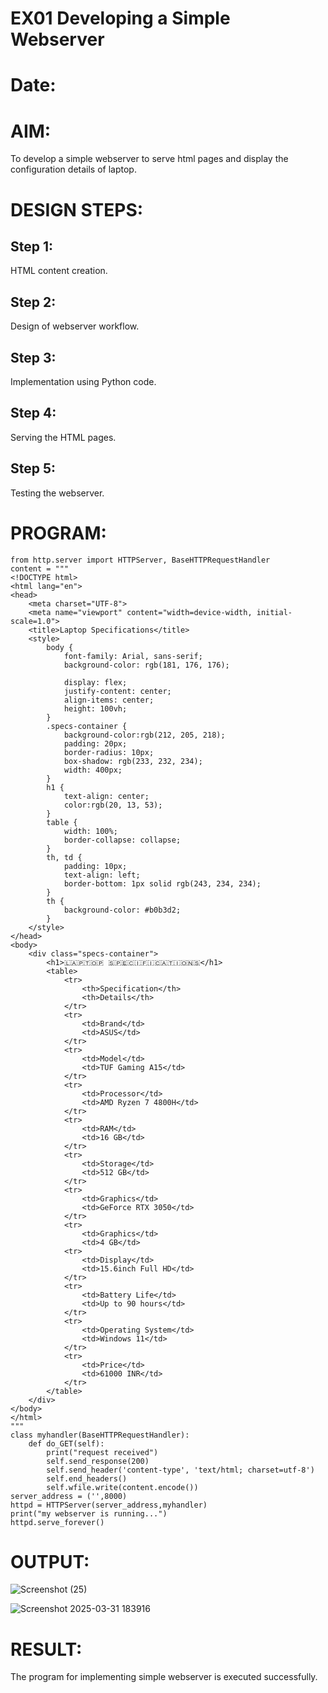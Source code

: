 # EX01 Developing a Simple Webserver

# Date:
# AIM:
To develop a simple webserver to serve html pages and display the configuration details of laptop.

# DESIGN STEPS:
## Step 1:
HTML content creation.

## Step 2:
Design of webserver workflow.

## Step 3:
Implementation using Python code.

## Step 4:
Serving the HTML pages.

## Step 5:
Testing the webserver.

# PROGRAM:
```
from http.server import HTTPServer, BaseHTTPRequestHandler
content = """
<!DOCTYPE html>
<html lang="en">
<head>
    <meta charset="UTF-8">
    <meta name="viewport" content="width=device-width, initial-scale=1.0">
    <title>Laptop Specifications</title>
    <style>
        body {
            font-family: Arial, sans-serif;
            background-color: rgb(181, 176, 176);
          
            display: flex;
            justify-content: center;
            align-items: center;
            height: 100vh;
        }
        .specs-container {
            background-color:rgb(212, 205, 218);
            padding: 20px;
            border-radius: 10px;
            box-shadow: rgb(233, 232, 234);
            width: 400px;
        }
        h1 {
            text-align: center;
            color:rgb(20, 13, 53);
        }
        table {
            width: 100%;
            border-collapse: collapse;
        }
        th, td {
            padding: 10px;
            text-align: left;
            border-bottom: 1px solid rgb(243, 234, 234);
        }
        th {
            background-color: #b0b3d2;
        }
    </style>
</head>
<body>
    <div class="specs-container">
        <h1>🇱​🇦​🇵​🇹​🇴​🇵​ 🇸​🇵​🇪​🇨​🇮​🇫​🇮​🇨​🇦​🇹​🇮​🇴​🇳​🇸​</h1>
        <table>
            <tr>
                <th>Specification</th>
                <th>Details</th>
            </tr>
            <tr>
                <td>Brand</td>
                <td>ASUS</td>
            </tr>
            <tr>
                <td>Model</td>
                <td>TUF Gaming A15</td>
            </tr>
            <tr>
                <td>Processor</td>
                <td>AMD Ryzen 7 4800H</td>
            </tr>
            <tr>
                <td>RAM</td>
                <td>16 GB</td>
            </tr>
            <tr>
                <td>Storage</td>
                <td>512 GB</td>
            </tr>
            <tr>
                <td>Graphics</td>
                <td>GeForce RTX 3050</td>
            </tr>
            <tr>
                <td>Graphics</td>
                <td>4 GB</td> 
            <tr>
                <td>Display</td>
                <td>15.6inch Full HD</td>
            </tr>
            <tr>
                <td>Battery Life</td>
                <td>Up to 90 hours</td>
            </tr>
            <tr>
                <td>Operating System</td>
                <td>Windows 11</td>
            </tr>
            <tr>
                <td>Price</td>
                <td>61000 INR</td>
            </tr>
        </table>
    </div>
</body>
</html>
"""
class myhandler(BaseHTTPRequestHandler):
    def do_GET(self):
        print("request received")
        self.send_response(200)
        self.send_header('content-type', 'text/html; charset=utf-8')
        self.end_headers()
        self.wfile.write(content.encode())
server_address = ('',8000)
httpd = HTTPServer(server_address,myhandler)
print("my webserver is running...")
httpd.serve_forever()

```
# OUTPUT:

![Screenshot (25)](https://github.com/user-attachments/assets/1abc31de-12a3-4a12-a601-c3d5c75e28a6)

![Screenshot 2025-03-31 183916](https://github.com/user-attachments/assets/4f2f1576-3469-49fc-af15-bd414b3d58ec)

# RESULT:
The program for implementing simple webserver is executed successfully.
